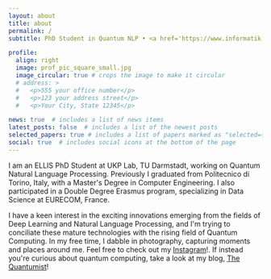 ```yaml
---
layout: about
title: about
permalink: /
subtitle: PhD Student in Quantum NLP • <a href='https://www.informatik.tu-darmstadt.de/ukp/ukp_home/index.en.jsp'>UKP Lab, TU Darmstadt</a> • <a href='https://ellis.eu/'>ELLIS PhD Student</a>

profile:
  align: right
  image: prof_pic_square_small.jpg
  image_circular: true # crops the image to make it circular
  # address: >
  #   <p>555 your office number</p>
  #   <p>123 your address street</p>
  #   <p>Your City, State 12345</p>

news: true  # includes a list of news items
latest_posts: false  # includes a list of the newest posts
selected_papers: true # includes a list of papers marked as "selected={true}"
social: true  # includes social icons at the bottom of the page
---
```


I am an ELLIS PhD Student at UKP Lab, TU Darmstadt, working on Quantum Natural Language Processing. Previously I graduated from Politecnico di Torino, Italy, with a Master's Degree in Computer Engineering. I also participated in a Double Degree Erasmus program, specializing in Data Science at EURECOM, France.

I have a keen interest in the exciting innovations emerging from the fields of Deep Learning and Natural Language Processing, and I'm trying to conciliate these mature technologies with the rising field of Quantum Computing. In my free time, I dabble in photography, capturing moments and places around me. Feel free to check out my [Instagram](https://www.instagram.com/484_user_not_found/)!. If instead you're curious about quantum computing, take a look at my blog, [The Quantumist](https://the-quantumist.github.io/)!
